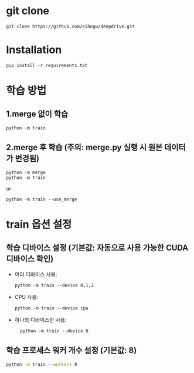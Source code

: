# git clone
    git clone https://github.com/sihogu/deepdrive.git

# Installation
    pip install -r requirements.txt

# 학습 방법
## 1.merge 없이 학습 
    python -m train

## 2.merge 후 학습 (주의: merge.py 실행 시 원본 데이터가 변경됨)
    python -m merge
    python -m train

or

    python -m train --use_merge

# train 옵션 설정
## 학습 디바이스 설정 (기본값: 자동으로 사용 가능한 CUDA 디바이스 확인)



- 여러 디바이스 사용:

      python -m train --device 0,1,2

- CPU 사용:
  
      python -m train --device cpu
- 하나의 디바이스만 사용:

        python -m train --device 0

## 학습 프로세스 워커 개수 설정 (기본값: 8)

```bash
python -m train --workers 8

